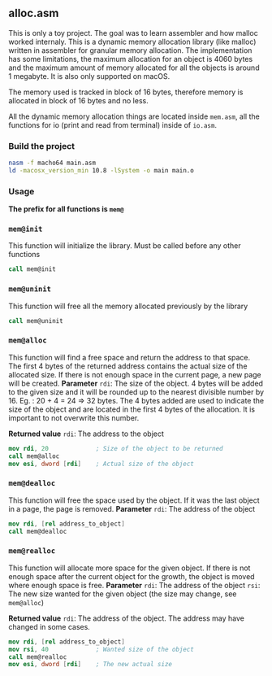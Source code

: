## alloc.asm 
This is only a toy project. The goal was to learn assembler and how malloc worked internaly.
This is a dynamic memory allocation library (like malloc) written in assembler for granular memory allocation. The implementation has some limitations, the maximum allocation for an object is 4060 bytes and the maximum amount of memory allocated for all the objects is around 1 megabyte. It is also only supported on macOS.

The memory used is tracked in block of 16 bytes, therefore memory is allocated in block of 16 bytes and no less.

All the dynamic memory allocation things are located inside `mem.asm`, all the functions for io (print and read from terminal) inside of `io.asm`.

### Build the project
```sh
nasm -f macho64 main.asm
ld -macosx_version_min 10.8 -lSystem -o main main.o 
```

### Usage
**The prefix for all functions is `mem@`**
### `mem@init`
This function will initialize the library. Must be called before any other functions

```nasm
call mem@init
```

### `mem@uninit`
This function will free all the memory allocated previously by the library

```nasm
call mem@uninit
```

### `mem@alloc`
This function will find a free space and return the address to that space. The first 4 bytes of the returned address contains the actual size of the allocated size. If there is not enough space in the current page, a new page will be created. 
**Parameter**
`rdi`: The size of the object. 4 bytes will be added to the given size and it will be rounded up to the nearest divisible number by 16. Eg. : 20 + 4 = 24 => 32 bytes. The 4 bytes added are used to indicate the size of the object and are located in the first 4 bytes of the allocation. It is important to not overwrite this number.

**Returned value**
`rdi`: The address to the object

```nasm
mov rdi, 20             ; Size of the object to be returned
call mem@alloc
mov esi, dword [rdi]    ; Actual size of the object
```

### `mem@dealloc`
This function will free the space used by the object. If it was the last object in a page, the page is removed.
**Parameter**
`rdi`: The address of the object

```nasm
mov rdi, [rel address_to_object]
call mem@dealloc
```

### `mem@realloc`
This function will allocate more space for the given object. If there is not enough space after the current object for the growth, the object is moved where enough space is free.
**Parameter**
`rdi`: The address of the object
`rsi`: The new size wanted for the given object (the size may change, see `mem@alloc`)

**Returned value**
`rdi`: The address of the object. The address may have changed in some cases.

```nasm
mov rdi, [rel address_to_object]
mov rsi, 40             ; Wanted size of the object
call mem@realloc
mov esi, dword [rdi]    ; The new actual size
```
